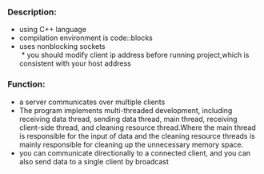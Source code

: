 ### Description:<br>
  * using C++ language<br>
  * compilation environment is code::blocks<br>
  * uses nonblocking sockets<br>
  * you should modify client ip address  before running project,which is consistent with your host address<br>
### Function:
  * a server communicates over multiple clients<br>
  * The program implements multi-threaded development, including receiving data thread, sending data thread, main thread, receiving    client-side thread, and cleaning resource thread.Where the main thread is responsible for the input of data and the cleaning        resource threads is mainly responsible for cleaning up the unnecessary memory space.<br>
  * you can communicate directionally to a connected client, and you can also send data to a single client by broadcast<br>
